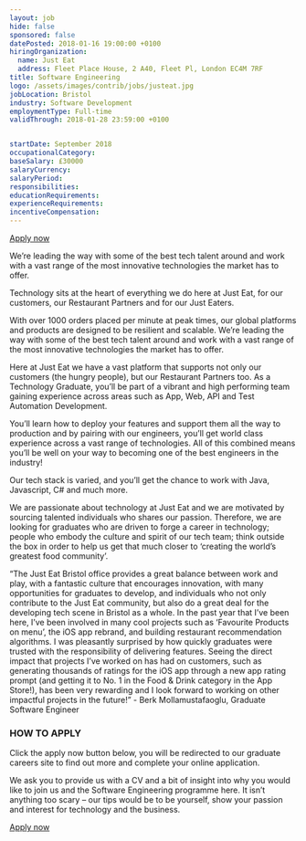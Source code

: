 ```yaml
---
layout: job
hide: false
sponsored: false
datePosted: 2018-01-16 19:00:00 +0100
hiringOrganization:
  name: Just Eat
  address: Fleet Place House, 2 A40, Fleet Pl, London EC4M 7RF
title: Software Engineering
logo: /assets/images/contrib/jobs/justeat.jpg
jobLocation: Bristol
industry: Software Development
employmentType: Full-time
validThrough: 2018-01-28 23:59:00 +0100


startDate: September 2018
occupationalCategory:
baseSalary: £30000
salaryCurrency:
salaryPeriod:
responsibilities:
educationRequirements:
experienceRequirements:
incentiveCompensation:
---
```



<a class="btn btn--dark" href="https://careers.just-eat.com/graduates/schemes/Software%2520Engineering">
    Apply now
</a>

We’re leading the way with some of the best tech talent around and work with a vast range of the most innovative technologies the market has to offer.

Technology sits at the heart of everything we do here at Just Eat, for our customers, our Restaurant Partners and for our Just Eaters.

With over 1000 orders placed per minute at peak times, our global platforms and products are designed to be resilient and scalable. We’re leading the way with some of the best tech talent around and work with a vast range of the most innovative technologies the market has to offer.

Here at Just Eat we have a vast platform that supports not only our customers (the hungry people), but our Restaurant Partners too. As a Technology Graduate, you’ll be part of a vibrant and high performing team gaining experience across areas such as App, Web, API and Test Automation Development.

You’ll learn how to deploy your features and support them all the way to production and by pairing with our engineers, you’ll get world class experience across a vast range of technologies. All of this combined means you’ll be well on your way to becoming one of the best engineers in the industry!

Our tech stack is varied, and you’ll get the chance to work with Java, Javascript, C# and much more.

We are passionate about technology at Just Eat and we are motivated by sourcing talented individuals who shares our passion. Therefore, we are looking for graduates who are driven to forge a career in technology; people who embody the culture and spirit of our tech team; think outside the box in order to help us get that much closer to ‘creating the world’s greatest food community’.

“The Just Eat Bristol office provides a great balance between work and play, with a fantastic culture that encourages innovation, with many opportunities for graduates to develop, and individuals who not only contribute to the Just Eat community, but also do a great deal for the developing tech scene in Bristol as a whole. In the past year that I’ve been here, I’ve been involved in many cool projects such as ‘Favourite Products on menu’, the iOS app rebrand, and building restaurant recommendation algorithms. I was pleasantly surprised by how quickly graduates were trusted with the responsibility of delivering features. Seeing the direct impact that projects I’ve worked on has had on customers, such as generating thousands of ratings for the iOS app through a new app rating prompt (and getting it to No. 1 in the Food & Drink category in the App Store!), has been very rewarding and I look forward to working on other impactful projects in the future!” - Berk Mollamustafaoglu, Graduate Software Engineer

### HOW TO APPLY

Click the apply now button below, you will be redirected to our graduate careers site to find out more and complete your online application.

We ask you to provide us with a CV and a bit of insight into why you would like to join us and the Software Engineering programme here. It isn’t anything too scary – our tips would be to be yourself, show your passion and interest for technology and the business.

<a class="btn btn--dark" href="https://careers.just-eat.com/graduates/schemes/Software%2520Engineering">
    Apply now
</a>
